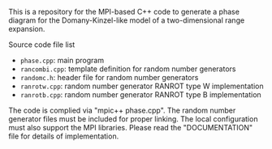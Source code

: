 This is a repository for the MPI-based C++ code to generate a phase diagram for the Domany-Kinzel-like model of a two-dimensional range expansion. 


Source code file list

- `phase.cpp`: main program
- `rancombi.cpp`: template definition for random number generators 
- `randomc.h`: header file for random number generators
- `ranrotw.cpp`: random number generator RANROT type W implementation
- `ranrotb.cpp`: random number generator RANROT type B implementation


The code is complied via "mpic++ phase.cpp".  The random number generator files must be included for proper linking.  The local configuration must also support the MPI libraries. Please read the "DOCUMENTATION" file for details of implementation.

